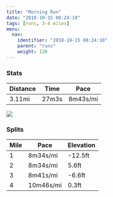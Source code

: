 ```yaml
---
title: "Morning Run"
date: "2018-10-15 08:24:10"
tags: [runs, 3-4 miles]
menu:
  nav:
    identifier: "2018-10-15 08:24:10"
    parent: "runs"
    weight: 130
---
```


### Stats

| Distance | Time | Pace |
|----------|------|------|
|3.11mi|27m3s|8m43s/mi|

<img src='https://maps.googleapis.com/maps/api/staticmap?maptype=roadmap&path=enc:owjeIbgyLh@oAoAeCrH`\jEfGfEv@`I`NpJnZ~Evb@o@yA~@pLq@pq@tAaVyA}g@j@fBqEs[}I_`@}JuPkD_@aEqEoCcJo@yJ{CkFpAfC&key=AIzaSyC1MId7bFpkLXNAaYhBSTb8jLyiSqzbDtM&size=800x800&markers=color:yellow|label:S|53.47208,-2.26434&markers=color:green|label:F|53.471970000000006,-2.26407'>

### Splits

| Mile | Pace | Elevation |
|------|------|-----------|
|1|8m34s/mi|-12.5ft|
|2|8m34s/mi|5.6ft|
|3|8m41s/mi|-6.6ft|
|4|10m46s/mi|0.3ft|
